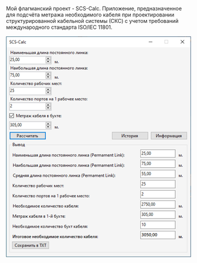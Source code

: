 Мой флагманский проект - SCS-Calc. Приложение, предназначенное для подсчёта метража необходимого кабеля при проектировании структурированной кабельной системы (СКС) с учетом требований международного стандарта ISO/IEC 11801.<br><br>
<img src = "SCS-Calc Screenshot 1.png"/>
